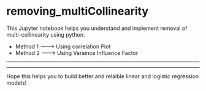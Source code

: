 # removing_multiCollinearity
 
This Jupyter notebook helps you understand and implement removal of multi-collinearity using python.

* Method 1 ---> Using correlation Plot
* Method 2 ---> Using Varaince Influence Factor

<hr><hr>
Hope this helps you to build better and relaible linear and logistic regression models!